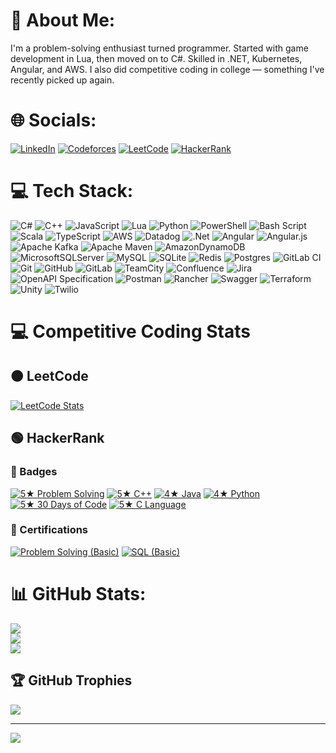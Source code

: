 # 💫 About Me:
I'm a problem-solving enthusiast turned programmer.
Started with game development in Lua, then moved on to C#.
Skilled in .NET, Kubernetes, Angular, and AWS.
I also did competitive coding in college — something I've recently picked up again.

# 🌐 Socials:
[![LinkedIn](https://img.shields.io/badge/LinkedIn-%230077B5.svg?logo=linkedin&logoColor=white)](https://www.linkedin.com/in/k-p-safvan/) 
[![Codeforces](https://img.shields.io/badge/Codeforces-%231F8ACB.svg?logo=codeforces&logoColor=white)](https://codeforces.com/profile/Shibu3520) 
[![LeetCode](https://img.shields.io/badge/LeetCode-%23FFA116.svg?logo=leetcode&logoColor=white)](https://leetcode.com/u/shibu3520) 
[![HackerRank](https://img.shields.io/badge/HackerRank-%232EC866.svg?logo=hackerrank&logoColor=white)](https://www.hackerrank.com/profile/safvankpmes) 

# 💻 Tech Stack:
![C#](https://img.shields.io/badge/c%23-%23239120.svg?style=for-the-badge&logo=csharp&logoColor=white) ![C++](https://img.shields.io/badge/c++-%2300599C.svg?style=for-the-badge&logo=c%2B%2B&logoColor=white) ![JavaScript](https://img.shields.io/badge/javascript-%23323330.svg?style=for-the-badge&logo=javascript&logoColor=%23F7DF1E) ![Lua](https://img.shields.io/badge/lua-%232C2D72.svg?style=for-the-badge&logo=lua&logoColor=white) ![Python](https://img.shields.io/badge/python-3670A0?style=for-the-badge&logo=python&logoColor=ffdd54) ![PowerShell](https://img.shields.io/badge/PowerShell-%235391FE.svg?style=for-the-badge&logo=powershell&logoColor=white) ![Bash Script](https://img.shields.io/badge/bash_script-%23121011.svg?style=for-the-badge&logo=gnu-bash&logoColor=white) ![Scala](https://img.shields.io/badge/scala-%23DC322F.svg?style=for-the-badge&logo=scala&logoColor=white) ![TypeScript](https://img.shields.io/badge/typescript-%23007ACC.svg?style=for-the-badge&logo=typescript&logoColor=white) ![AWS](https://img.shields.io/badge/AWS-%23FF9900.svg?style=for-the-badge&logo=amazon-aws&logoColor=white) ![Datadog](https://img.shields.io/badge/datadog-%23632CA6.svg?style=for-the-badge&logo=datadog&logoColor=white) ![.Net](https://img.shields.io/badge/.NET-5C2D91?style=for-the-badge&logo=.net&logoColor=white) ![Angular](https://img.shields.io/badge/angular-%23DD0031.svg?style=for-the-badge&logo=angular&logoColor=white) ![Angular.js](https://img.shields.io/badge/angular.js-%23E23237.svg?style=for-the-badge&logo=angularjs&logoColor=white) ![Apache Kafka](https://img.shields.io/badge/Apache%20Kafka-000?style=for-the-badge&logo=apachekafka) ![Apache Maven](https://img.shields.io/badge/Apache%20Maven-C71A36?style=for-the-badge&logo=Apache%20Maven&logoColor=white) ![AmazonDynamoDB](https://img.shields.io/badge/Amazon%20DynamoDB-4053D6?style=for-the-badge&logo=Amazon%20DynamoDB&logoColor=white) ![MicrosoftSQLServer](https://img.shields.io/badge/Microsoft%20SQL%20Server-CC2927?style=for-the-badge&logo=microsoft%20sql%20server&logoColor=white) ![MySQL](https://img.shields.io/badge/mysql-4479A1.svg?style=for-the-badge&logo=mysql&logoColor=white) ![SQLite](https://img.shields.io/badge/sqlite-%2307405e.svg?style=for-the-badge&logo=sqlite&logoColor=white) ![Redis](https://img.shields.io/badge/redis-%23DD0031.svg?style=for-the-badge&logo=redis&logoColor=white) ![Postgres](https://img.shields.io/badge/postgres-%23316192.svg?style=for-the-badge&logo=postgresql&logoColor=white) ![GitLab CI](https://img.shields.io/badge/gitlab%20CI-%23181717.svg?style=for-the-badge&logo=gitlab&logoColor=white) ![Git](https://img.shields.io/badge/git-%23F05033.svg?style=for-the-badge&logo=git&logoColor=white) ![GitHub](https://img.shields.io/badge/github-%23121011.svg?style=for-the-badge&logo=github&logoColor=white) ![GitLab](https://img.shields.io/badge/gitlab-%23181717.svg?style=for-the-badge&logo=gitlab&logoColor=white) ![TeamCity](https://img.shields.io/badge/teamcity-000000.svg?style=for-the-badge&logo=teamcity&logoColor=white) ![Confluence](https://img.shields.io/badge/confluence-%23172BF4.svg?style=for-the-badge&logo=confluence&logoColor=white) ![Jira](https://img.shields.io/badge/jira-%230A0FFF.svg?style=for-the-badge&logo=jira&logoColor=white) ![OpenAPI Specification](https://img.shields.io/badge/openapiinitiative-%23000000.svg?style=for-the-badge&logo=openapiinitiative&logoColor=white) ![Postman](https://img.shields.io/badge/Postman-FF6C37?style=for-the-badge&logo=postman&logoColor=white) ![Rancher](https://img.shields.io/badge/rancher-%230075A8.svg?style=for-the-badge&logo=rancher&logoColor=white) ![Swagger](https://img.shields.io/badge/-Swagger-%23Clojure?style=for-the-badge&logo=swagger&logoColor=white) ![Terraform](https://img.shields.io/badge/terraform-%235835CC.svg?style=for-the-badge&logo=terraform&logoColor=white) ![Unity](https://img.shields.io/badge/unity-%23000000.svg?style=for-the-badge&logo=unity&logoColor=white) ![Twilio](https://img.shields.io/badge/Twilio-F22F46?style=for-the-badge&logo=Twilio&logoColor=white)
# 💻 Competitive Coding Stats
## 🟠 LeetCode

[![LeetCode Stats](https://leetcard.jacoblin.cool/shibu3520)](https://leetcode.com/shibu3520)

## 🟢 HackerRank

### 🏅 Badges

[![5★ Problem Solving](https://img.shields.io/badge/Problem_Solving-5★-brightgreen?style=for-the-badge&logo=hackerrank)](https://www.hackerrank.com/safvankpmes)
[![5★ C++](https://img.shields.io/badge/C++-5★-yellow?style=for-the-badge&logo=hackerrank)](https://www.hackerrank.com/safvankpmes)
[![4★ Java](https://img.shields.io/badge/Java-4★-red?style=for-the-badge&logo=hackerrank)](https://www.hackerrank.com/safvankpmes)
[![4★ Python](https://img.shields.io/badge/Python-4★-blue?style=for-the-badge&logo=hackerrank)](https://www.hackerrank.com/safvankpmes)
[![5★ 30 Days of Code](https://img.shields.io/badge/30_Days_of_Code-5★-purple?style=for-the-badge&logo=hackerrank)](https://www.hackerrank.com/safvankpmes)
[![5★ C Language](https://img.shields.io/badge/C_Language-5★-orange?style=for-the-badge&logo=hackerrank)](https://www.hackerrank.com/safvankpmes)

### 📜 Certifications

[![Problem Solving (Basic)](https://img.shields.io/badge/Certificate-Problem_Solving_(Basic)-brightgreen?style=for-the-badge&logo=hackerrank)](https://www.hackerrank.com/certificates/e07ba47b6a69)
[![SQL (Basic)](https://img.shields.io/badge/Certificate-SQL_(Basic)-blue?style=for-the-badge&logo=hackerrank)](https://www.hackerrank.com/certificates/0b5f9440cba3)

# 📊 GitHub Stats:
![](https://github-readme-stats.vercel.app/api?username=kpsafvan&theme=dark&hide_border=false&include_all_commits=false&count_private=false)<br/>
![](https://nirzak-streak-stats.vercel.app/?user=kpsafvan&theme=dark&hide_border=false)<br/>
![](https://github-readme-stats.vercel.app/api/top-langs/?username=kpsafvan&theme=dark&hide_border=false&include_all_commits=false&count_private=false&layout=compact)

## 🏆 GitHub Trophies
![](https://github-profile-trophy.vercel.app/?username=kpsafvan&theme=radical&no-frame=true&no-bg=false&margin-w=4)

---
[![](https://visitcount.itsvg.in/api?id=kpsafvan&icon=0&color=0)](https://visitcount.itsvg.in)

<!-- Proudly created with GPRM ( https://gprm.itsvg.in ) -->
